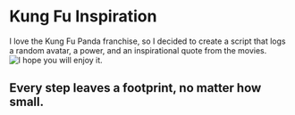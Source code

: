 # Kung Fu Inspiration
I love the Kung Fu Panda franchise, so I decided to create a script that logs a random avatar, a power, and an inspirational quote from the movies.
![I hope you will enjoy it.](https://www.magicalquote.com/moviequotes/its-never-too-late-to-do-the-right-thing/)

## Every step leaves a footprint, no matter how small.
